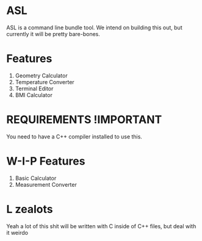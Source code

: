 # ASL
ASL is a command line bundle tool. We intend on building this out, but currently it will be pretty bare-bones.
# Features 
1.  Geometry Calculator
2.  Temperature Converter
3.  Terminal Editor
4.  BMI Calculator
# REQUIREMENTS !IMPORTANT
You need to have a C++ compiler installed to use this.
# W-I-P Features
1. Basic Calculator
2. Measurement Converter
# L zealots
Yeah a lot of this shit will be written with C inside of C++ files, but deal with it weirdo
